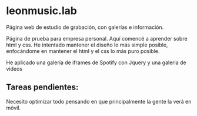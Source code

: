 # leonmusic.lab
Página web de estudio de grabación, con galerías e información.

Página de prueba para empresa personal. Aquí comencé a aprender sobre html y css. 
He intentado mantener  el diseño lo más simple posible, enfocándome en mantener el html y el css lo más puro posible. 

He aplicado una galería de iframes de Spotify con Jquery y una galeria de videos

##  Tareas pendientes:

Necesito optimizar todo pensando en que principalmente la gente la verá en móvil.


